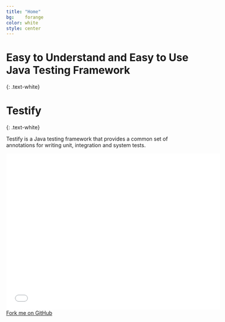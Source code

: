 ```yaml
---
title: "Home"
bg:    forange
color: white
style: center
---
```


# Easy to Understand and Easy to Use Java Testing Framework
{: .text-white}

<span class="fa-stack subtlecircle" style="font-size:100px; ">
  <i class="fa fa-circle fa-stack-2x text-white"></i>
  <i class="fa fa-hand-paper-o fa-stack-1x text-forange"></i>
</span>

# Testify
{: .text-white}

Testify is a Java testing framework that provides a common set of annotations for
writing unit, integration and system tests.

<div class="icontain">
<iframe src="//saden1.slides.com/saden1/tdd/embed?token=C82lw8_l" width="576" height="420" scrolling="no" frameborder="0" webkitallowfullscreen mozallowfullscreen allowfullscreen></iframe>
</div>

<span id="forkongithub">
    <a href="{{ site.source_link }}" class="bg-fnavy">
    Fork me on GitHub
  </a>
</span>
